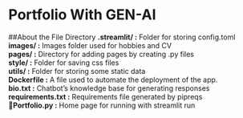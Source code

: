# Portfolio With GEN-AI

##About the File Directory
**.streamlit/ :** Folder for storing config.toml  
**images/ :** Images folder used for hobbies and CV  
**pages/ :** Directory for adding pages by creating .py files  
**style/ :** Folder for saving css files  
**utils/ :** Folder for storing some static data  
**Dockerfile :** A file used to automate the deployment of the app.  
**bio.txt :** Chatbot’s knowledge base for generating responses  
**requirements.txt :** Requirements file generated by pipreqs  
**💼Portfolio.py :** Home page for running with streamlit run


